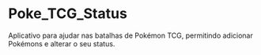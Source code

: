 # Poke_TCG_Status
Aplicativo para ajudar nas batalhas de Pokémon TCG, permitindo adicionar Pokémons e alterar o seu status.
